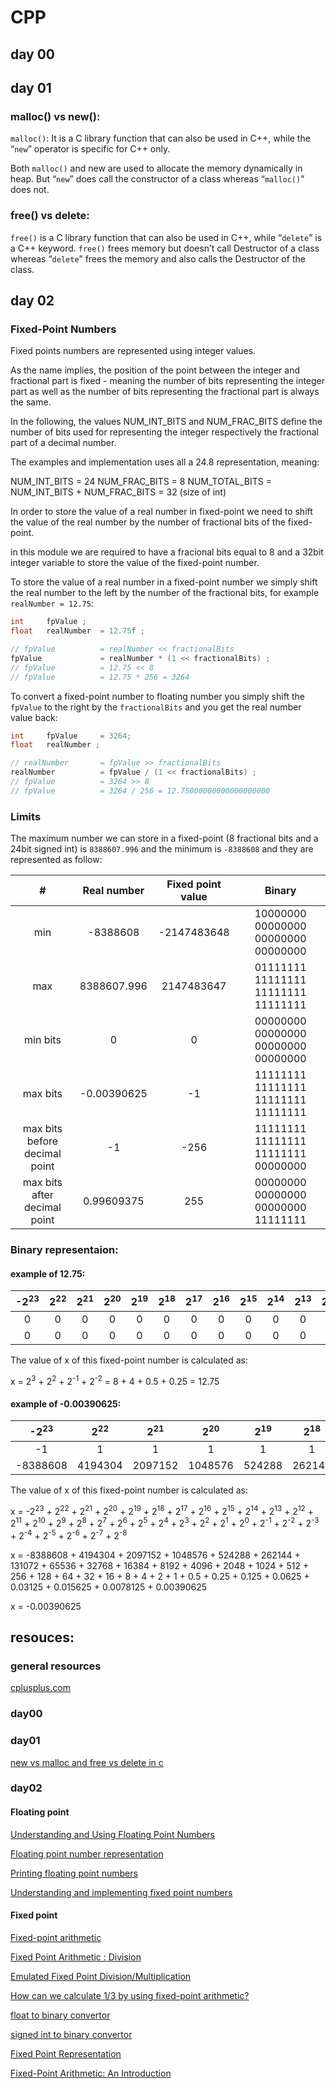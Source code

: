 # CPP

## day 00

## day 01

### malloc() vs new():

`malloc()`: It is a C library function that can also be used in C++, while the “`new`” operator is specific for C++ only. 
 
Both `malloc()` and new are used to allocate the memory dynamically in heap. But “`new`” does call the constructor of a class whereas “`malloc()`” does not.

### free() vs delete: 

`free()` is a C library function that can also be used in C++, while “`delete`” is a C++ keyword.
`free()` frees memory but doesn’t call Destructor of a class whereas “`delete`” frees the memory and also calls the Destructor of the class.

## day 02

### Fixed-Point Numbers

Fixed points numbers are represented using integer values.

As the name implies, the position of the point between the integer and fractional part is fixed - meaning the number of bits representing the integer part as well as the number of bits representing the fractional part is always the same. 

In the following, the values NUM_INT_BITS and NUM_FRAC_BITS define the number of bits used for representing the integer respectively the fractional part of a decimal number.

The examples and implementation uses all a 24.8 representation, meaning:

NUM_INT_BITS = 24
NUM_FRAC_BITS = 8
NUM_TOTAL_BITS = NUM_INT_BITS + NUM_FRAC_BITS = 32 (size of int)

In order to store the value of a real number in fixed-point we need to shift the value of the real number by the number of fractional bits of the fixed-point.

in this module we are required to have a fracional bits equal to 8 and a 32bit integer variable to store the value of the fixed-point number.

To store the value of a real number in a fixed-point number we simply shift the real number to the left by the number of the fractional bits, for example `realNumber = 12.75`:

```c++
int     fpValue ;
float   realNumber  = 12.75f ;

// fpValue          = realNumber << fractionalBits
fpValue             = realNumber * (1 << fractionalBits) ;
// fpValue          = 12.75 << 8
// fpValue          = 12.75 * 256 = 3264
```

To convert a fixed-point number to floating number you simply shift the `fpValue` to the right by the `fractionalBits` and you get the real number value back:

```c++
int     fpValue     = 3264;
float   realNumber ;

// realNumber       = fpValue >> fractionalBits
realNumber          = fpValue / (1 << fractionalBits) ;
// fpValue          = 3264 >> 8
// fpValue          = 3264 / 256 = 12.75000000000000000000
```

### Limits

The maximum number we can store in a fixed-point (8 fractional bits and a 24bit signed int) is  `8388607.996` and the minimum is `-8388608` and they are represented as follow:

| #                             | Real number   | Fixed point value     | Binary                               |
| :--:                          | :-:           | :-:                   | :-:                                  |
| min                           | -8388608      | -2147483648           | 10000000 00000000 00000000 00000000  |
| max                           | 8388607.996   | 2147483647            | 01111111 11111111 11111111 11111111  |
| min bits                      | 0             | 0                     | 00000000 00000000 00000000 00000000  |
| max bits                      | -0.00390625   | -1                    | 11111111 11111111 11111111 11111111  |
| max bits before decimal point | -1            | -256                  | 11111111 11111111 11111111 00000000  |
| max bits after decimal point  | 0.99609375    | 255                   | 00000000 00000000 00000000 11111111  |

### Binary representaion:

#### example of 12.75:

| -2<sup>23</sup> | 2<sup>22</sup> | 2<sup>21</sup> | 2<sup>20</sup> | 2<sup>19</sup> | 2<sup>18</sup> | 2<sup>17</sup> | 2<sup>16</sup> | 2<sup>15</sup> | 2<sup>14</sup> | 2<sup>13</sup> | 2<sup>12</sup> | 2<sup>11</sup> | 2<sup>10</sup> | 2<sup>9</sup> | 2<sup>8</sup> | 2<sup>7</sup> | 2<sup>6</sup> | 2<sup>5</sup> | 2<sup>4</sup> | 2<sup>3</sup> | 2<sup>2</sup> | 2<sup>1</sup> | 2<sup>0</sup> | 2<sup>-1</sup> | 2<sup>-2</sup> | 2<sup>-3</sup> | 2<sup>-4</sup> | 2<sup>-5</sup> | 2<sup>-6</sup> | 2<sup>-7</sup> | 2<sup>-8</sup> |
| :-: | :-: | :-: | :-: | :-: | :-: | :-: | :-: | :-: | :-: | :-: | :-: | :-: | :-: | :-: | :-: | :-: | :-: | :-: | :-: | :-: | :-: | :-: | :-: | :-: | :-: | :-: | :-: | :-: | :-: | :-: | :-: | 
| 0 | 0 | 0 | 0 | 0 | 0 | 0 | 0 | 0 | 0 | 0 | 0 | 0 | 0 | 0 | 0 | 0 | 0 | 0 | 0 | 1 | 1 | 0 | 0 | 1 | 1 | 0 | 0 | 0 | 0 | 0 | 0 | 
| 0 | 0 | 0 | 0 | 0 | 0 | 0 | 0 | 0 | 0 | 0 | 0 | 0 | 0 | 0 | 0 | 0 | 0 | 0 | 0 | 8 | 4 | 0 | 0 | 0.5 | 0.25 | 0 | 0 | 0 | 0 | 0 | 0 |


The value of x of this fixed-point number is calculated as:

x = 2<sup>3</sup> + 2<sup>2</sup> + 2<sup>-1</sup> + 2<sup>-2</sup> = 8 + 4 + 0.5 + 0.25 = 12.75

#### example of -0.00390625:

| -2<sup>23</sup> | 2<sup>22</sup> | 2<sup>21</sup> | 2<sup>20</sup> | 2<sup>19</sup> | 2<sup>18</sup> | 2<sup>17</sup> | 2<sup>16</sup> | 2<sup>15</sup> | 2<sup>14</sup> | 2<sup>13</sup> | 2<sup>12</sup> | 2<sup>11</sup> | 2<sup>10</sup> | 2<sup>9</sup> | 2<sup>8</sup> | 2<sup>7</sup> | 2<sup>6</sup> | 2<sup>5</sup> | 2<sup>4</sup> | 2<sup>3</sup> | 2<sup>2</sup> | 2<sup>1</sup> | 2<sup>0</sup> | 2<sup>-1</sup> | 2<sup>-2</sup> | 2<sup>-3</sup> | 2<sup>-4</sup> | 2<sup>-5</sup> | 2<sup>-6</sup> | 2<sup>-7</sup> | 2<sup>-8</sup> |
| :-: | :-: | :-: | :-: | :-: | :-: | :-: | :-: | :-: | :-: | :-: | :-: | :-: | :-: | :-: | :-: | :-: | :-: | :-: | :-: | :-: | :-: | :-: | :-: | :-: | :-: | :-: | :-: | :-: | :-: | :-: | :-: | 
| -1 | 1 | 1 | 1 | 1 | 1 | 1 | 1 | 1 | 1 | 1 | 1 | 1 | 1 | 1 | 1 | 1 | 1 | 1 | 1 | 1 | 1 | 1 | 1 | 1 | 1 | 1 | 1 | 1 | 1 | 1 | 1 | 
| -8388608 | 4194304 | 2097152 | 1048576 | 524288 | 262144 | 131072 | 65536 | 32768 | 16384 | 8192 | 4096 | 2048 | 1024 | 512 | 256 | 128 | 64 | 32 | 16 | 8 | 4 | 2 | 1 | 0.5 | 0.25 | 0.125 | 0.0625 | 0.03125 | 0.015625 | 0.0078125 | 0.00390625 |

The value of x of this fixed-point number is calculated as:

x = -2<sup>23</sup> + 2<sup>22</sup> + 2<sup>21</sup> + 2<sup>20</sup> + 2<sup>19</sup> + 2<sup>18</sup> + 2<sup>17</sup> + 2<sup>16</sup> + 2<sup>15</sup> + 2<sup>14</sup> + 2<sup>13</sup> + 2<sup>12</sup> + 2<sup>11</sup> + 2<sup>10</sup> + 2<sup>9</sup> + 2<sup>8</sup> + 2<sup>7</sup> + 2<sup>6</sup> + 2<sup>5</sup> + 2<sup>4</sup> + 2<sup>3</sup> + 2<sup>2</sup> + 2<sup>1</sup> + 2<sup>0</sup> + 2<sup>-1</sup> + 2<sup>-2</sup> + 2<sup>-3</sup> + 2<sup>-4</sup> + 2<sup>-5</sup> + 2<sup>-6</sup> + 2<sup>-7</sup> + 2<sup>-8</sup>

x = -8388608 + 4194304 + 2097152 + 1048576 + 524288 + 262144 + 131072 + 65536 + 32768 + 16384 + 8192 + 4096 + 2048 + 1024 + 512 + 256 + 128 + 64 + 32 + 16 + 8 + 4 + 2 + 1 + 0.5 + 0.25 + 0.125 + 0.0625 + 0.03125 + 0.015625 + 0.0078125 + 0.00390625

x = -0.00390625


## resouces:

### general resources
[cplusplus.com](https://cplusplus.com/reference/)

### day00

### day01

[new vs malloc and free vs delete in c](https://www.geeksforgeeks.org/new-vs-malloc-and-free-vs-delete-in-c/)

### day02

#### Floating point
[Understanding and Using Floating Point Numbers](https://www.cprogramming.com/tutorial/floating_point/understanding_floating_point.html)

[Floating point number representation](https://www.cprogramming.com/tutorial/floating_point/understanding_floating_point_representation.html)

[Printing floating point numbers](https://www.cprogramming.com/tutorial/floating_point/understanding_floating_point_printing.html)

[Understanding and implementing fixed point numbers](http://www.sunshine2k.de/articles/coding/fp/sunfp.html#:~:text=Fixed%20points%20numbers%20are%20represented,part%20is%20always%20the%20same.)

#### Fixed point

[Fixed-point arithmetic](https://en.wikipedia.org/wiki/Fixed-point_arithmetic)

[Fixed Point Arithmetic : Division](https://witscad.com/course/computer-architecture/chapter/fixed-point-arithmetic-division)

[Emulated Fixed Point Division/Multiplication](https://stackoverflow.com/questions/5028986/emulated-fixed-point-division-multiplication)

[How can we calculate 1/3 by using fixed-point arithmetic?](https://stackoverflow.com/questions/46104132/how-can-we-calculate-1-3-by-using-fixed-point-arithmetic)


[float to binary convertor](https://www.binaryconvert.com/result_float.html?decimal=045049)

[signed int to binary convertor](https://www.binaryconvert.com/convert_signed_int.html)

[Fixed Point Representation](https://www.geeksforgeeks.org/fixed-point-representation/)

[Fixed-Point Arithmetic: An Introduction](http://www.digitalsignallabs.com/fp.pdf)